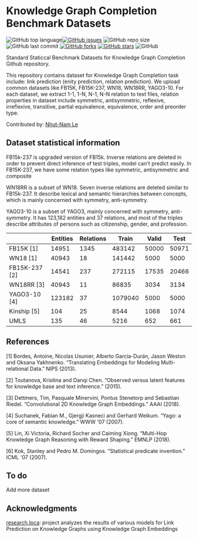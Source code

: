 # Knowledge Graph Completion Benchmark Datasets

<img alt="GitHub top language" src="https://img.shields.io/github/languages/top/nhutnamhcmus/KGC-Benchmark-Datasets"><a href="https://github.com/nhutnamhcmus/KGC-Benchmark-Datasets/issues"><img alt="GitHub issues" src="https://img.shields.io/github/issues/nhutnamhcmus/KGC-Benchmark-Datasets"></a>
<img alt="GitHub repo size" src="https://img.shields.io/github/repo-size/nhutnamhcmus/KGC-Benchmark-Datasets">
<img alt="GitHub last commit" src="https://img.shields.io/github/last-commit/nhutnamhcmus/KGC-Benchmark-Datasets">
<a href="https://github.com/nhutnamhcmus/KGC-Benchmark-Datasets/network"><img alt="GitHub forks" src="https://img.shields.io/github/forks/nhutnamhcmus/KGC-Benchmark-Datasets"></a>
<a href="https://github.com/nhutnamhcmus/KGC-Benchmark-Datasets/stargazers"><img alt="GitHub stars" src="https://img.shields.io/github/stars/nhutnamhcmus/KGC-Benchmark-Datasets"></a>
<img alt="GitHub" src="https://img.shields.io/github/license/nhutnamhcmus/KGC-Benchmark-Datasets">

Standard Staticcal Benchmark Datasets for Knowledge Graph Completion Github repository.

This repository contains dataset for Knowledge Graph Completion task include: link prediction (enity prediction, relation prediction). We upload common datasets like FB15K, FB15K-237, WN18, WN18RR, YAGO3-10. For each dataset, we extract 1-1, 1-N, N-1, N-N relation to text files, relation properties in dataset include symmetric, antisymmetric, reflexive, irreflexive, transitive, partial equivalence, equivalence, order and preorder type.

Contributed by: [Nhut-Nam Le](https://github.com/nhutnamhcmus)

## Dataset statistical information

FB15k-237 is upgraded version of FB15k. Inverse relations are deleted in order to prevent direct inference of test triples, model can't predict easily. In FB15K-237, we have some relation types like symmetric, antisymmetric and composite

WN18RR is a subset of WN18. Seven inverse relations are deleted similar to FB15k-237. It describe lexical and semantic hierarchies between concepts, which is mainly concerned with symmetry, anti-symmetry.

YAGO3-10 is a subset of YAGO3, mainly concerned with symmetry, anti-symmetry. It has 123,182 entities and 37 relations, and most of the triples describe attributes of persons such as citizenship, gender, and profession.

|   | Entities  | Relations  | Train  | Valid  | Test  |
|---|---|---|---|---|---|
| FB15K [1] | 14951  | 1345  |  483142 | 50000  | 50971  |
| WN18 [1] | 40943  | 18  | 141442  | 5000  | 5000  |
| FB15K-237 [2] | 14541  | 237  | 272115  | 17535  | 20466  |
| WN18RR [3] |  40943 | 11  | 86835  | 3034  |  3134 |
| YAGO3-10 [4] | 123182  |  37 | 1079040  | 5000  | 5000  |
| Kinship [5] | 104  | 25  |  8544 | 1068  | 1074  |
| UMLS  | 135  | 46  |  5216 |  652 | 661  |

## References

[1] Bordes, Antoine, Nicolas Usunier, Alberto García-Durán, Jason Weston and Oksana Yakhnenko. “Translating Embeddings for Modeling Multi-relational Data.” NIPS (2013).

[2] Toutanova, Kristina and Danqi Chen. “Observed versus latent features for knowledge base and text inference.” (2015).

[3] Dettmers, Tim, Pasquale Minervini, Pontus Stenetorp and Sebastian Riedel. “Convolutional 2D Knowledge Graph Embeddings.” AAAI (2018).

[4] Suchanek, Fabian M., Gjergji Kasneci and Gerhard Weikum. “Yago: a core of semantic knowledge.” WWW '07 (2007).

[5] Lin, Xi Victoria, Richard Socher and Caiming Xiong. “Multi-Hop Knowledge Graph Reasoning with Reward Shaping.” EMNLP (2018).

[6] Kok, Stanley and Pedro M. Domingos. “Statistical predicate invention.” ICML '07 (2007).

## To do

Add more dataset 

## Acknowledgments

[research.lpca](https://github.com/merialdo/research.lpca): project analyzes the results of various models for Link Prediction on Knowledge Graphs using Knowledge Graph Embeddings
